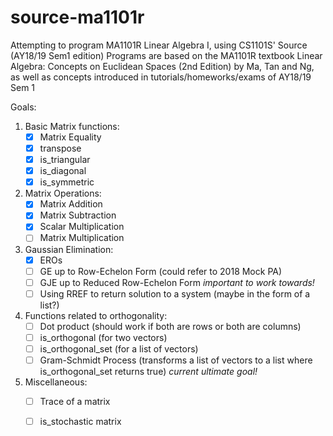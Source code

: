 # source-ma1101r
Attempting to program MA1101R Linear Algebra I, using CS1101S' Source (AY18/19 Sem1 edition)
Programs are based on the MA1101R textbook Linear Algebra: Concepts on Euclidean Spaces (2nd Edition) by Ma, Tan and Ng, as well as concepts introduced in tutorials/homeworks/exams of AY18/19 Sem 1

Goals:
1. Basic Matrix functions:
   - [x] Matrix Equality
   - [x] transpose
   - [x] is_triangular
   - [x] is_diagonal
   - [x] is_symmetric
2. Matrix Operations:
   - [x] Matrix Addition
   - [x] Matrix Subtraction
   - [x] Scalar Multiplication
   - [ ] Matrix Multiplication
3. Gaussian Elimination:
   - [x] EROs
   - [ ] GE up to Row-Echelon Form (could refer to 2018 Mock PA)
   - [ ] GJE up to Reduced Row-Echelon Form *important to work towards!*
   - [ ] Using RREF to return solution to a system (maybe in the form of a list?)
4. Functions related to orthogonality:
   - [ ] Dot product (should work if both are rows or both are columns)
   - [ ] is_orthogonal (for two vectors)
   - [ ] is_orthogonal_set (for a list of vectors)
   - [ ] Gram-Schmidt Process (transforms a list of vectors to a list where is_orthogonal_set returns true) *current ultimate goal!*
5. Miscellaneous:
   - [ ] Trace of a matrix
   - [ ] is_stochastic matrix


